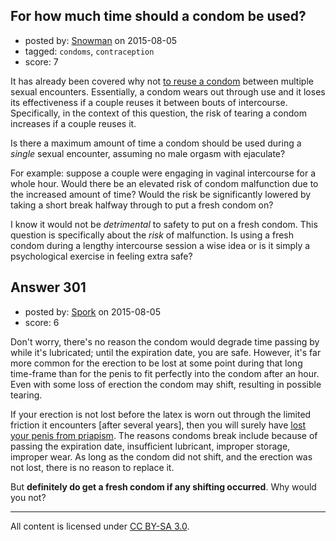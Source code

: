 ## For how much time should a condom be used?

- posted by: [Snowman](https://stackexchange.com/users/196386/snowman) on 2015-08-05
- tagged: `condoms`, `contraception`
- score: 7

It has already been covered why not [to reuse a condom][1] between multiple sexual encounters. Essentially, a condom wears out through use and it loses its effectiveness if a couple reuses it between bouts of intercourse. Specifically, in the context of this question, the risk of tearing a condom increases if a couple reuses it.

Is there a maximum amount of time a condom should be used during a _single_ sexual encounter, assuming no male orgasm with ejaculate?

For example: suppose a couple were engaging in vaginal intercourse for a whole hour. Would there be an elevated risk of condom malfunction due to the increased amount of time? Would the risk be significantly lowered by taking a short break halfway through to put a fresh condom on?

I know it would not be _detrimental_ to safety to put on a fresh condom. This question is specifically about the _risk_ of malfunction. Is using a fresh condom during a lengthy intercourse session a wise idea or is it simply a psychological exercise in feeling extra safe?

[1]: http://sexuality.stackexchange.com/q/286/218


## Answer 301

- posted by: [Spork](https://stackexchange.com/users/1411844/spork) on 2015-08-05
- score: 6

<p>Don't worry, there's no reason the condom would degrade time passing by while it's lubricated; until the expiration date, you are safe. However, it's far more common for the erection to be lost at some point during that long time-frame than for the penis to fit perfectly into the condom after an hour. Even with some loss of erection the condom may shift, resulting in possible tearing. </p>

<p>If your erection is not lost before the latex is worn out through the limited friction it encounters [after several years], then you will surely have <a href="https://www.reddit.com/r/IAmA/comments/9lbuf/i_lost_my_penis_due_to_priapism_ama/" rel="nofollow">lost your penis from priapism</a>. The reasons condoms break include because of passing the expiration date, insufficient lubricant, improper storage, improper wear. As long as the condom did not shift, and the erection was not lost, there is no reason to replace it.</p>

<p>But <strong>definitely do get a fresh condom if any shifting occurred</strong>. Why would you not?</p>




---

All content is licensed under [CC BY-SA 3.0](https://creativecommons.org/licenses/by-sa/3.0/).
